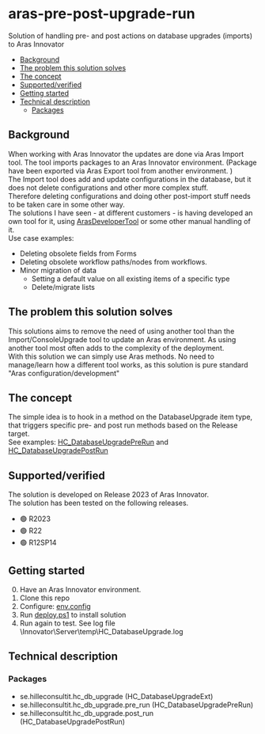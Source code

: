 # aras-pre-post-upgrade-run

Solution of handling pre- and post actions on database upgrades (imports) to Aras Innovator

- [Background](#background)
- [The problem this solution solves](#the-problem-this-solution-solves)
- [The concept](#the-concept)
- [Supported/verified](#supportedverified)
- [Getting started](#getting-started)
- [Technical description](#technical-description)
  - [Packages](#packages)

## Background

When working with Aras Innovator the updates are done via Aras Import tool. The tool imports packages to an Aras Innovator environment. (Package have been exported via Aras Export tool from another environment. )  
The Import tool does add and update configurations in the database, but it does not delete configurations and other more complex stuff.  
Therefore deleting configurations and doing other post-import stuff needs to be taken care in some other way.  
The solutions I have seen - at different customers - is having developed an own tool for it, using [ArasDeveloperTool](https://github.com/polyfacet/ArasDeveloperTool) or some other manual handling of it.  
Use case examples:  

- Deleting obsolete fields from Forms
- Deleting obsolete workflow paths/nodes from workflows.
- Minor migration of data
  - Setting a default value on all existing items of a specific type
  - Delete/migrate lists

## The problem this solution solves

This solutions aims to remove the need of using another tool than the Import/ConsoleUpgrade tool to update an Aras environment. As using another tool most often adds to the complexity of the deployment.  
With this solution we can simply use Aras methods. No need to manage/learn how a different tool works, as this solution is pure standard "Aras configuration/development"

## The concept

The simple idea is to hook in a method on the DatabaseUpgrade item type, that triggers specific pre- and post run methods based on the Release target.  
See examples: [HC_DatabaseUpgradePreRun](./src/packages/pre_run/Import/Method/HC_DatabaseUpgradePreRun.xml) and [HC_DatabaseUpgradePostRun](./src/packages/post_run/Import/Method/HC_DatabaseUpgradePostRun.xml)

## Supported/verified

The solution is developed on Release 2023 of Aras Innovator.  
The solution has been tested on the following releases.

- 🟢 R2023
- 🟢 R22
- 🟢 R12SP14

## Getting started

0. Have an Aras Innovator environment.
1. Clone this repo
2. Configure: [env.config](./scripts/deploy/env.config)
3. Run [deploy.ps1](./scripts/deploy/deploy.ps1) to install solution
4. Run again to test. See log file <installpath>\Innovator\Server\temp\HC_DatabaseUpgrade.log

## Technical description

### Packages

- se.hilleconsultit.hc_db_upgrade (HC_DatabaseUpgradeExt)
- se.hilleconsultit.hc_db_upgrade.pre_run (HC_DatabaseUpgradePreRun)
- se.hilleconsultit.hc_db_upgrade.post_run (HC_DatabaseUpgradePostRun)
